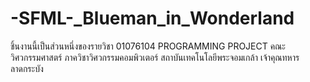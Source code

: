 # -SFML-_Blueman_in_Wonderland
ชิ้นงานนี้เป็นส่วนหนึ่งของรายวิชา 01076104 PROGRAMMING PROJECT คณะวิศวกรรมศาสตร์  ภาควิชาวิศวกรรมคอมพิวเตอร์ สถาบันเทคโนโลยีพระจอมเกล้า เจ้าคุณทหารลาดกระบัง
